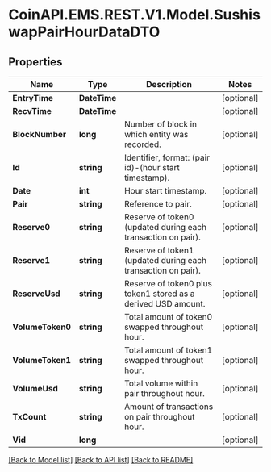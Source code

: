 
# CoinAPI.EMS.REST.V1.Model.SushiswapPairHourDataDTO

## Properties

Name | Type | Description | Notes
------------ | ------------- | ------------- | -------------
**EntryTime** | **DateTime** |  | [optional] 
**RecvTime** | **DateTime** |  | [optional] 
**BlockNumber** | **long** | Number of block in which entity was recorded. | [optional] 
**Id** | **string** | Identifier, format: (pair id)-(hour start timestamp). | [optional] 
**Date** | **int** | Hour start timestamp. | [optional] 
**Pair** | **string** | Reference to pair. | [optional] 
**Reserve0** | **string** | Reserve of token0 (updated during each transaction on pair). | [optional] 
**Reserve1** | **string** | Reserve of token1 (updated during each transaction on pair). | [optional] 
**ReserveUsd** | **string** | Reserve of token0 plus token1 stored as a derived USD amount. | [optional] 
**VolumeToken0** | **string** | Total amount of token0 swapped throughout hour. | [optional] 
**VolumeToken1** | **string** | Total amount of token1 swapped throughout hour. | [optional] 
**VolumeUsd** | **string** | Total volume within pair throughout hour. | [optional] 
**TxCount** | **string** | Amount of transactions on pair throughout hour. | [optional] 
**Vid** | **long** |  | [optional] 

[[Back to Model list]](../README.md#documentation-for-models)
[[Back to API list]](../README.md#documentation-for-api-endpoints)
[[Back to README]](../README.md)

